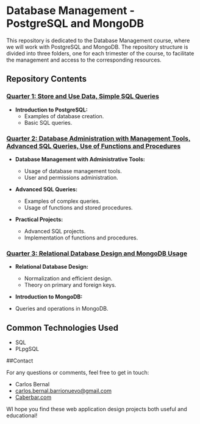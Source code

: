 # Database Management - PostgreSQL and MongoDB

This repository is dedicated to the Database Management course, where we will work with PostgreSQL and MongoDB. The repository structure is divided into three folders, one for each trimester of the course, to facilitate the management and access to the corresponding resources.

## Repository Contents

### **[Quarter 1: Store and Use Data, Simple SQL Queries](./1º%20Trimestre)**

- **Introduction to PostgreSQL:**
  - Examples of database creation.
  - Basic SQL queries.


### **[Quarter 2: Database Administration with Management Tools, Advanced SQL Queries, Use of Functions and Procedures](./1º%20Trimestre)**

- **Database Management with Administrative Tools:**
  - Usage of database management tools.
  - User and permissions administration.

- **Advanced SQL Queries:**
  - Examples of complex queries.
  - Usage of functions and stored procedures.

- **Practical Projects:**
  - Advanced SQL projects.
  - Implementation of functions and procedures.

### **[Quarter 3: Relational Database Design and MongoDB Usage](./1º%20Trimestre)**

- **Relational Database Design:**
  - Normalization and efficient design.
  - Theory on primary and foreign keys.

- **Introduction to MongoDB:**
- Queries and operations in MongoDB.


## Common Technologies Used

- SQL
- PLpgSQL

##Contact

For any questions or comments, feel free to get in touch:

- Carlos Bernal
- <a href="mailto:carlos.bernal.barrionuevo@gmail.com">carlos.bernal.barrionuevo@gmail.com</a>
- [Caberbar.com](http://Caberbar.com)

WI hope you find these web application design projects both useful and educational!
